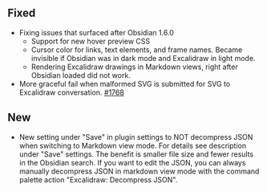 ## Fixed
- Fixing issues that surfaced after Obsidian 1.6.0
  - Support for new hover preview CSS
  - Cursor color for links, text elements, and frame names. Became invisible if Obsidian was in dark mode and Excalidraw in light mode.
  - Rendering Excalidraw drawings in Markdown views, right after Obsidian loaded did not work.
- More graceful fail when malformed SVG is submitted for SVG to Excalidraw conversation. [#1768](https://github.com/zsviczian/obsidian-excalidraw-plugin/issues/1768)

## New
- New setting under "Save" in plugin settings to NOT decompress JSON when switching to Markdown view mode. For details see description under "Save" settings. The benefit is smaller file size and fewer results in the Obsidian search. If you want to edit the JSON, you can always manually decompress JSON in markdown view mode with the command palette action "Excalidraw: Decompress JSON".